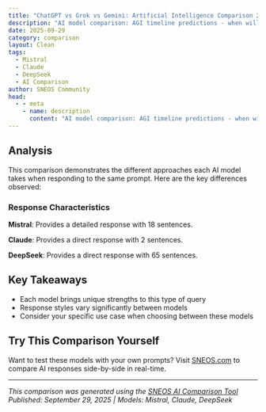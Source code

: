 ```yaml
---
title: "ChatGPT vs Grok vs Gemini: Artificial Intelligence Comparison 2025"
description: "AI model comparison: AGI timeline predictions - when will artificial general intelligence arrive?..."
date: 2025-09-29
category: comparison
layout: Clean
tags:
  - Mistral
  - Claude
  - DeepSeek
  - AI Comparison
author: SNEOS Community
head:
  - - meta
    - name: description
      content: "AI model comparison: AGI timeline predictions - when will artificial general intelligence arrive?..."
---
```


<ChatComparison
  title="ChatGPT vs Grok vs Gemini: Artificial Intelligence Comparison 2025"
  prompt="AGI timeline predictions - when will artificial general intelligence arrive?"
  :responses='{
    "Mistral": "Predicting the exact timeline for the arrival of Artificial General Intelligence (AGI) is challenging due to the complexity of the task and the numerous technological, ethical, and societal factors involved. However, various experts and organizations have made predictions based on current trends and advancements in AI research. Here are some notable predictions:\n\n1. **Optimistic Predictions**:\n   - **Ray Kurzweil**: The futurist and inventor has predicted that AGI could arrive by 2045.\n   - **Elon Musk**: The entrepreneur has suggested that AGI could be achieved within the next decade, possibly by 2030.\n\n2. **Moderate Predictions**:\n   - **AI Impacts**: A survey conducted by AI Impacts in 2017 suggested that the median estimate for a 50% chance of AGI was around 2060.\n   - **Expert Surveys**: Various surveys of AI researchers have indicated a median estimate of around 2040-2060 for a 50% chance of AGI.\n\n3. **Conservative Predictions**:\n   - **Rodney Brooks**: The roboticist has been more cautious, suggesting that AGI might not arrive until the end of the century or even later.\n   - **Skeptics**: Some experts believe that AGI might never be achieved due to the inherent complexity and limitations of current AI technologies.\n\n4. **Recent Developments**:\n   - **Advances in Machine Learning**: Recent breakthroughs in deep learning and reinforcement learning have accelerated progress, but significant challenges remain, such as common-sense reasoning, generalization, and ethical considerations.\n   - **Investment and Research**: Increased investment in AI research and development by both private and public sectors could speed up the timeline.\n\n5. **Ethical and Societal Considerations**:\n   - **Regulation and Governance**: The development of AGI will require robust ethical frameworks, regulations, and governance structures to ensure its safe and beneficial deployment.\n   - **Public Perception**: Societal acceptance and understanding of AGI will also play a crucial role in its development and deployment.\n\nIn summary, while there is a range of predictions, the consensus among many experts is that AGI could arrive sometime between 2040 and 2060, with significant variability depending on technological breakthroughs, ethical considerations, and societal factors.",
    "Claude": "Invalid API source. Please specify \u0027openai\u0027, \u0027anthropic\u0027, \u0027gemini\u0027, \u0027gemini-grounding\u0027, \u0027deepseek\u0027, \u0027grok\u0027, \u0027grok-live\u0027, or \u0027mistral\u0027.",
    "DeepSeek": "Of course. This is one of the most debated and consequential questions in technology and philosophy. There is no consensus, but expert opinions can be broadly grouped into several camps.\n\nHere\u2019s a breakdown of the major AGI timeline predictions, the reasoning behind them, and the key uncertainties.\n\n### The Spectrum of Expert Predictions\n\nWe can categorize the predictions into four main groups:\n\n#### 1. The \u0022Soon\u0022 Camp (Before 2040)\nThis group, often associated with \u0022accelerationists\u0022 and some leading AI labs, believes rapid progress in large language models (LLMs) and reinforcement learning is a direct path to AGI.\n\n*   **Key Proponents:** Figures like Ray Kurzweil (Google), Shane Legg (Co-founder of DeepMind), some researchers at OpenAI.\n*   **Reasoning:**\n    *   **Exponential Growth:** They believe in the \u0022law of accelerating returns,\u0022 where technological progress builds upon itself, leading to an intelligence explosion.\n    *   **Scaling Hypothesis:** The idea that simply scaling up compute, data, and model size will inevitably lead to greater general intelligence. The jump from GPT-3 to GPT-4 is seen as evidence.\n    *   **Architectural Convergence:** Current architectures (transformers) combined with techniques like chain-of-thought reasoning are showing sparks of generalizable problem-solving.\n*   **Sample Predictions:** Many in this camp point to a timeline between **2029 and 2040**. Some are more aggressive, suggesting the possibility before 2030.\n\n#### 2. The \u0022Mid-Century\u0022 Camp (2040 - 2060)\nThis is perhaps the median view among AI researchers who have published on the topic. It\u0027s a cautious but optimistic outlook.\n\n*   **Key Proponents:** The majority of respondents in formal AI researcher surveys (e.g., from AI Impacts, Metaculus).\n*   **Reasoning:**\n    *   **Steady Progress:** Acknowledges the incredible recent breakthroughs but also the significant hurdles that remain (e.g., true reasoning, common sense, embodiment).\n    *   **Economic Incentives:** The immense economic and strategic value of AGI guarantees massive, sustained investment, accelerating the timeline.\n    *   **From Narrow to General:** We will solve AGI by integrating multiple narrow AI systems into a more general agent, a complex but solvable engineering challenge over the coming decades.\n*   **Sample Predictions:** Surveys often cluster the median prediction around **2045-2050**.\n\n#### 3. The \u0022Late Century or Never\u0022 Camp (After 2060 or Never)\nThis group, including many skeptics and some leading computer scientists, believes the fundamental challenges of AGI are being underestimated.\n\n*   **Key Proponents:** Figures like Rodney Brooks (roboticist), Judea Pearl (causality researcher), and Yann LeCun (Meta\u0027s Chief AI Scientist).\n*   **Reasoning:**\n    *   **Missing Fundamental Breakthroughs:** Current AI, including LLMs, are brilliant \u0022stochastic parrots\u0022 that lack true understanding, reasoning, and causal models. A new paradigm, not just scaling, is needed.\n    *   **The Embodiment Problem:** Human-like intelligence may require interaction with a physical world, which introduces immense complexity in robotics and sensorimotor control.\n    *   **Complexity of Human Intelligence:** We have yet to fully understand our own intelligence, making it difficult to engineer. Consciousness, common sense, and intuition are not yet well-defined engineering problems.\n*   **Sample Predictions:** Timelines of **100\u002B years** or the belief that AGI is a philosophical misconception and will never arrive in the form we imagine.\n\n#### 4. The \u0022Unpredictable\u0022 Camp\nThis group argues that making a prediction is essentially meaningless because the nature of the breakthrough required is unknown.\n\n*   **Key Proponents:** Many philosophers and historians of technology.\n*   **Reasoning:**\n    *   **The \u0022AI Effect\u0022:** As soon as a problem is solved by AI, it is no longer considered \u0022true intelligence.\u0022 The goalposts are constantly moving.\n    *   **Paradigm Shifts:** The key insight needed for AGI might come tomorrow or in a century. It\u0027s like asking a 19th-century scientist to predict the invention of the transistor.\n    *   **It\u0027s Not a Technical Problem Alone:** The path to AGI may be gated by philosophical and ethical understanding, not just engineering.\n\n---\n\n### Key Uncertainties and Hurdles\n\nThe timeline depends entirely on how quickly (or if) we can overcome these core challenges:\n\n1.  **Reasoning and Common Sense:** Can AI move beyond pattern matching to perform logical deduction, abductive reasoning, and hold a robust, consistent model of how the world works?\n2.  **Causality:** Can AI understand not just correlation, but cause and effect? (e.g., \u0022If I push this glass, it will fall and break\u0022).\n3.  **Learning and Efficiency:** Human brains learn from vastly less data than today\u0027s AI models. Can we develop algorithms that don\u0027t require internet-scale datasets?\n4.  **Embodiment and Agency:** Does AGI need a physical body to interact with the world to learn and develop true understanding?\n5.  **Alignment and Safety:** This is not just a hurdle for deployment, but for development. An unaligned, powerful AI could become unstable and unpredictable, potentially halting progress.\n\n### Aggregate Data from Surveys and Prediction Markets\n\n*   **Metaculus (Prediction Market):** The community forecast currently aggregates around **November 2032**.\n*   **AI Impacts Survey (2022):** The median response from AI researchers was a **50% chance of \u0022high-level machine intelligence\u0022 by 2059**.\n*   **2023 Expert Survey (Katja Grace):** The aggregate forecast suggested a **50% chance of AGI by 2047**.\n\n### Conclusion\n\nThere is no single answer. The most honest summary is:\n\n\u003E **AGI is not imminent, but it is no longer science fiction. The most common view among experts places its arrival around the mid-century, but with very high uncertainty. The distribution of opinions is wide, ranging from a few years to over a century.**\n\nThe most important takeaway is that the conversation is shifting from *if* to *when*, and more urgently, to *how* we will ensure it is developed safely and for the benefit of humanity."
  }'
  published-date="15:19"
/>

## Analysis

This comparison demonstrates the different approaches each AI model takes when responding to the same prompt. Here are the key differences observed:

### Response Characteristics

**Mistral**: Provides a detailed response with 18 sentences. 

**Claude**: Provides a direct response with 2 sentences. 

**DeepSeek**: Provides a direct response with 65 sentences. 

## Key Takeaways

- Each model brings unique strengths to this type of query
- Response styles vary significantly between models
- Consider your specific use case when choosing between these models

## Try This Comparison Yourself

Want to test these models with your own prompts? Visit [SNEOS.com](https://sneos.com) to compare AI responses side-by-side in real-time.

---

*This comparison was generated using the [SNEOS AI Comparison Tool](https://sneos.com)*
*Published: September 29, 2025 | Models: Mistral, Claude, DeepSeek*

